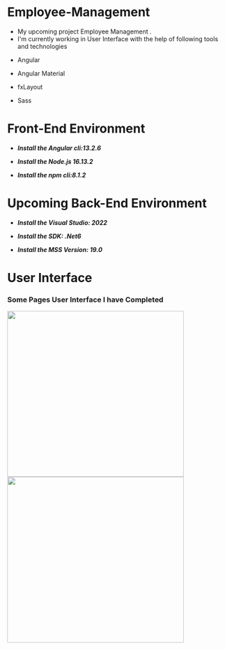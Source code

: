 # Employee-Management
* My upcoming project Employee Management .
* I'm currently working in User Interface with the help of following tools and technologies
+ Angular
- Angular Material
+ fxLayout
- Sass
# Front-End Environment
+ ***Install the Angular cli:13.2.6***
- ***Install the Node.js 16.13.2***
+ ***Install the npm cli:8.1.2***

# Upcoming Back-End Environment
+ ***Install the Visual Studio: 2022***
- ***Install the SDK: .Net6***
+ ***Install the MSS Version: 19.0***

# User Interface
### Some Pages User Interface I have Completed
<a href="https://user-images.githubusercontent.com/92297443/202918655-070ff318-97af-44a7-892d-3907742433e1.png"><img src="https://user-images.githubusercontent.com/92297443/202918655-070ff318-97af-44a7-892d-3907742433e1.png"  align="left" height="380px" width="405px" ></a>
<a href="https://user-images.githubusercontent.com/92297443/202918908-8062b98f-0da6-4799-9610-2822d1068e31.png"><img src="https://user-images.githubusercontent.com/92297443/202918908-8062b98f-0da6-4799-9610-2822d1068e31.png"  align="left" height="380px" width="405px" ></a>
